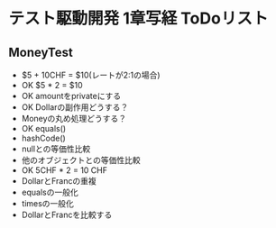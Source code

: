 # テスト駆動開発 1章写経 ToDoリスト

## MoneyTest
- $5 + 10CHF = $10(レートが2:1の場合)
- OK $5 * 2 = $10
- OK amountをprivateにする
- OK Dollarの副作用どうする？
- Moneyの丸め処理どうする？
- OK equals()
- hashCode()
- nullとの等価性比較
- 他のオブジェクトとの等価性比較
- OK 5CHF * 2 = 10 CHF
- DollarとFrancの重複
- equalsの一般化
- timesの一般化
- DollarとFrancを比較する
